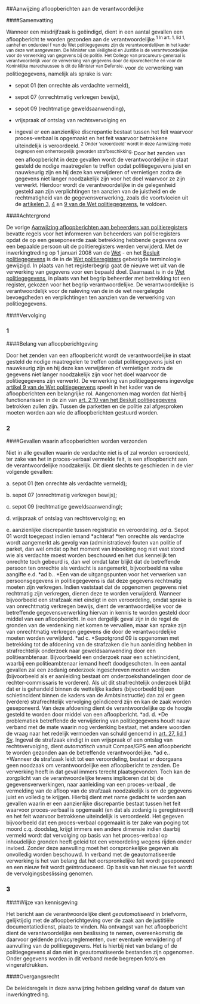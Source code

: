 <meta http-equiv='Content-Type' content='text/html; charset=utf-8' />

##Aanwijzing afloopberichten aan de verantwoordelijke

####Samenvatting

Wanneer een misdrijfzaak is geëindigd, dient in een aantal gevallen een afloopbericht te worden gezonden aan de verantwoordelijke<sup> 1  In art. 1, lid 1, aanhef en onderdeel f van de Wet politiegegevens zijn de verantwoordelijken in het kader van deze wet aangewezen. De Minister van Veiligheid en Justitie is de verantwoordelijke voor de verwerking van gegevens bij de politie. Het College van procureurs-generaal is verantwoordelijk voor de verwerking van gegevens door de rijksrecherche en voor de Koninklijke marechaussee is dit de Minister van Defensie.  </sup> voor de verwerking van politiegegevens, namelijk als sprake is van: 

* sepot 01 (ten onrechte als verdachte vermeld),  

* sepot 07 (onrechtmatig verkregen bewijs),  

* sepot 09 (rechtmatige geweldsaanwending),  

* vrijspraak of ontslag van rechtsvervolging en  

* ingeval er een aanzienlijke discrepantie bestaat tussen het feit waarvoor proces-verbaal is opgemaakt en het feit waarvoor betrokkene uiteindelijk is veroordeeld.<sup> 2  Onder ‘veroordeeld’ wordt in deze Aanwijzing mede begrepen een onherroepelijk geworden strafbeschikking. </sup>    Door het zenden van een afloopbericht in deze gevallen wordt de verantwoordelijke in staat gesteld de nodige maatregelen te treffen opdat politiegegevens juist en nauwkeurig zijn en hij deze kan verwijderen of vernietigen zodra de gegevens niet langer noodzakelijk zijn voor het doel waarvoor ze zijn verwerkt. Hierdoor wordt de verantwoordelijke in de gelegenheid gesteld aan zijn verplichtingen ten aanzien van de juistheid en de rechtmatigheid van de gegevensverwerking, zoals die voortvloeien uit de [artikelen 3](../../../../../../../wet/wet/politiegegevens/BWBR0022463/README.md), [4](../../../../../../../wet/wet/politiegegevens/BWBR0022463/README.md) en [9 van de Wet politiegegevens](../../../../../../../wet/wet/politiegegevens/BWBR0022463/README.md), te voldoen.    

####Achtergrond

De vorige [Aanwijzing afloopberichten aan beheerders van politieregisters](../../../../../../../beleidsregel/aanwijzing/afloopberichten/aan/beheerders/politieregisters/BWBR0023379/README.md) bevatte regels voor het informeren van beheerders van politieregisters opdat de op een geseponeerde zaak betrekking hebbende gegevens over een bepaalde persoon uit de politieregisters werden verwijderd. Met de inwerkingtreding op 1 januari 2008 van de [Wet](../../../../../../../wet/wet/politiegegevens/BWBR0022463/README.md) - en het [Besluit politiegegevens](../../../../../../../AMvB/besluit/politiegegevens/BWBR0023086/README.md) is de in de [Wet politieregisters](../../../../../../../wet/wet/politieregisters/BWBR0004798/README.md) gebezigde terminologie gewijzigd. In plaats van het registerbegrip gaat de nieuwe wet uit van de verwerking van gegevens voor een bepaald doel. Daarnaast is in de [Wet politiegegevens](../../../../../../../wet/wet/politiegegevens/BWBR0022463/README.md), in plaats van het begrip beheerder met betrekking tot een register, gekozen voor het begrip verantwoordelijke. De verantwoordelijke is verantwoordelijk voor de naleving van de in de wet neergelegde bevoegdheden en verplichtingen ten aanzien van de verwerking van politiegegevens.    

####Vervolging

### 1  

####Belang van afloopberichtgeving

Door het zenden van een afloopbericht wordt de verantwoordelijke in staat gesteld de nodige maatregelen te treffen opdat politiegegevens juist en nauwkeurig zijn en hij deze kan verwijderen of vernietigen zodra de gegevens niet langer noodzakelijk zijn voor het doel waarvoor de politiegegevens zijn verwerkt. De verwerking van politiegegevens ingevolge [artikel 9 van de Wet politiegegevens](../../../../../../../wet/wet/politiegegevens/BWBR0022463/README.md) speelt in het kader van de afloopberichten een belangrijke rol. Aangenomen mag worden dat hierbij functionarissen in de zin van [art. 2:10 van het Besluit politiegegevens](../../../../../../../AMvB/besluit/politiegegevens/BWBR0023086/README.md) betrokken zullen zijn. Tussen de parketten en de politie zal afgesproken moeten worden aan wie de afloopberichten gestuurd worden.    
### 2  

####Gevallen waarin afloopberichten worden verzonden

Niet in alle gevallen waarin de verdachte niet is of zal worden veroordeeld, ter zake van het in proces-verbaal vermelde feit, is een afloopbericht aan de verantwoordelijke noodzakelijk. Dit dient slechts te geschieden in de vier volgende gevallen: 

a. sepot 01 (ten onrechte als verdachte vermeld);  

b. sepot 07 (onrechtmatig verkregen bewijs);  

c. sepot 09 (rechtmatige geweldsaanwending);  

d. vrijspraak of ontslag van rechtsvervolging; en  

e. aanzienlijke discrepantie tussen registratie en veroordeling.    *ad a.* Sepot 01 wordt toegepast indien iemand *achteraf *ten onrechte als verdachte wordt aangemerkt als gevolg van (administratieve) fouten van politie of parket, dan wel omdat op het moment van inboeking nog niet vast stond wie als verdachte moest worden beschouwd en het dus kennelijk ten onrechte toch gebeurd is, dan wel omdat later blijkt dat de betreffende persoon ten onrechte als verdacht is aangemerkt, bijvoorbeeld na valse aangifte e.d.  *ad b.. *Een van de uitgangspunten voor het verwerken van persoonsgegevens in politiegegevens is dat deze gegevens rechtmatig moeten zijn verkregen. Indien vaststaat dat de opgenomen gegevens niet rechtmatig zijn verkregen, dienen deze te worden verwijderd. Wanneer bijvoorbeeld een strafzaak niet eindigt in een veroordeling, omdat sprake is van onrechtmatig verkregen bewijs, dient de verantwoordelijke voor de betreffende gegevensverwerking hiervan in kennis te worden gesteld door middel van een afloopbericht. In een dergelijk geval zijn in de regel de gronden van de verdenking niet komen te vervallen, maar kan sprake zijn van onrechtmatig verkregen gegevens die door de verantwoordelijke moeten worden verwijderd.  *ad c. *Sepotgrond 09 is opgenomen met betrekking tot de afdoening van de strafzaken die hun aanleiding hebben in strafrechtelijk onderzoek naar geweldsaanwending door een politieambtenaar. Bijvoorbeeld een onderzoek naar een schietincident, waarbij een politieambtenaar iemand heeft doodgeschoten. In een aantal gevallen zal een zodanig onderzoek ingeschreven moeten worden (bijvoorbeeld als er aanleiding bestaat om onderzoekshandelingen door de rechter-commissaris te vorderen). Als uit dit strafrechtelijk onderzoek blijkt dat er is gehandeld binnen de wettelijke kaders (bijvoorbeeld bij een schietincident binnen de kaders van de Ambtsinstructie) dan zal er geen (verdere) strafrechtelijk vervolging geïndiceerd zijn en kan de zaak worden geseponeerd. Van deze afdoening dient de verantwoordelijke op de hoogte gesteld te worden door middel van een afloopbericht.  *ad. d. *De problematiek betreffende de verwijdering van politiegegevens houdt nauw verband met de mate waarin nog verdenking bestaat, met andere woorden de vraag naar het redelijk vermoeden van schuld genoemd in [art. 27, lid 1 Sv](../../../../../../../wet/wet/van/15/januari/1921/BWBR0001903/README.md). Ingeval de strafzaak eindigt in een vrijspraak of een ontslag van rechtsvervolging, dient *automatisch* vanuit Compas/GPS een afloopbericht te worden gezonden aan de betreffende verantwoordelijke.  *ad e.. *Wanneer de strafzaak leidt tot een veroordeling, bestaat er doorgaans geen noodzaak om verantwoordelijke een afloopbericht te zenden. De verwerking heeft in dat geval immers terecht plaatsgevonden. Toch kan de zorgplicht van de verantwoordelijke tevens impliceren dat bij de gegevensverwerkingen, naar aanleiding van een proces-verbaal , de vermelding van de afloop van de strafzaak noodzakelijk is om de gegevens juist en volledig te krijgen. Hierbij dient met name gedacht te worden aan gevallen waarin er een aanzienlijke discrepantie bestaat tussen het feit waarvoor proces-verbaal is opgemaakt (en dat als zodanig is geregistreerd) en het feit waarvoor betrokkene uiteindelijk is veroordeeld. Het gegeven bijvoorbeeld dat een proces-verbaal opgemaakt is ter zake van poging tot moord c.q. doodslag, krijgt immers een andere dimensie indien daarbij vermeld wordt dat vervolging op basis van het proces-verbaal op inhoudelijke gronden heeft geleid tot een veroordeling wegens rijden onder invloed. Zonder deze aanvulling moet het oorspronkelijke gegeven als onvolledig worden beschouwd. In verband met de geautomatiseerde verwerking is het van belang dat het oorspronkelijke feit wordt geseponeerd en een nieuw feit wordt geïntroduceerd. Op basis van het nieuwe feit wordt de vervolgingsbeslissing genomen.    
### 3  

####Wijze van kennisgeving

Het bericht aan de verantwoordelijke dient *geautomatiseerd* in briefvorm, gelijktijdig met de afloopberichtgeving over de zaak aan de justitiële documentatiedienst, plaats te vinden. Na ontvangst van het afloopbericht dient de verantwoordelijke een beslissing te nemen, overeenkomstig de daarvoor geldende privacyreglementen, over eventuele verwijdering of aanvulling van de politiegegevens. Het is hierbij niet van belang of de politiegegevens al dan niet in geautomatiseerde bestanden zijn opgenomen. Onder gegevens worden in dit verband mede begrepen foto’s en vingerafdrukken.     

####Overgangsrecht

De beleidsregels in deze aanwijzing hebben gelding vanaf de datum van inwerkingtreding.      
